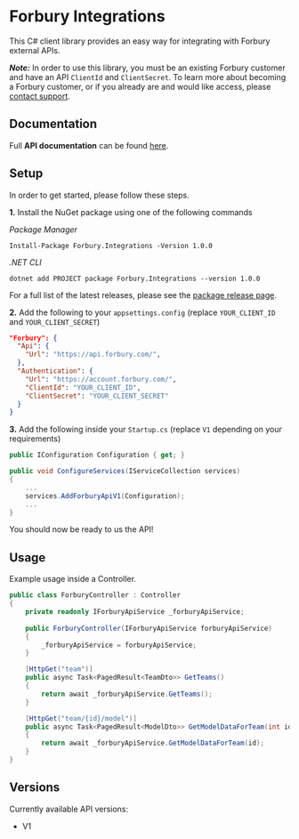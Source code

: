 ﻿# Forbury Integrations

This C# client library provides an easy way for integrating with Forbury external APIs.

**_Note:_** In order to use this library, you must be an existing Forbury customer and have an API `ClientId` and `ClientSecret`.
To learn more about becoming a Forbury customer, or if you already are and would like access, please [contact support](https://support.forburyproperty.com/).

## Documentation

Full **API documentation** can be found [here](https://api.forbury.com/docs).

## Setup
In order to get started, please follow these steps.

**1.** Install the NuGet package using one of the following commands

_Package Manager_
```
Install-Package Forbury.Integrations -Version 1.0.0
```

_.NET CLI_
```
dotnet add PROJECT package Forbury.Integrations --version 1.0.0
```
For a full list of the latest releases, please see the [package release page](https://www.nuget.org/packages/Forbury.Integrations).

**2.** Add the following to your `appsettings.config` (replace `YOUR_CLIENT_ID` and `YOUR_CLIENT_SECRET`)

```json
"Forbury": {
  "Api": {
    "Url": "https://api.forbury.com/",
  },
  "Authentication": {
    "Url": "https://account.forbury.com/",
    "ClientId": "YOUR_CLIENT_ID",
    "ClientSecret": "YOUR_CLIENT_SECRET"
  } 
}
```

**3.** Add the following inside your `Startup.cs` (replace `V1` depending on your requirements)

```C#
public IConfiguration Configuration { get; }

public void ConfigureServices(IServiceCollection services)
{
    ...          
    services.AddForburyApiV1(Configuration);
    ...
}
```

You should now be ready to us the API!

## Usage

Example usage inside a Controller.

```C#
public class ForburyController : Controller
{
    private readonly IForburyApiService _forburyApiService;
        
    public ForburyController(IForburyApiService forburyApiService)
    {
        _forburyApiService = forburyApiService;
    }

    [HttpGet("team")]
    public async Task<PagedResult<TeamDto>> GetTeams()
    {
        return await _forburyApiService.GetTeams();
    }

    [HttpGet("team/{id}/model")]
    public async Task<PagedResult<ModelDto>> GetModelDataForTeam(int id)
    {
        return await _forburyApiService.GetModelDataForTeam(id);
    }
}
```
## Versions

Currently available API versions:
- V1

